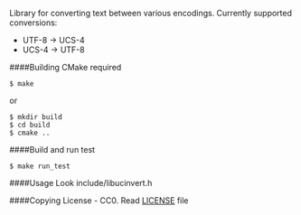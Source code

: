Library for converting text between various encodings. Currently supported
conversions:

* UTF-8 -> UCS-4
* UCS-4 -> UTF-8

####Building
CMake required
```
$ make
```
or
```
$ mkdir build
$ cd build
$ cmake ..
```

####Build and run test
```
$ make run_test
```

####Usage
Look include/libucinvert.h  

####Copying
License - CC0. Read [LICENSE](https://github.com/edomin/libuconvert/tree/master/LICENSE) file
